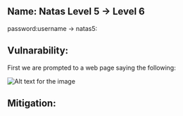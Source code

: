 ## Name: Natas Level 5 → Level 6

password:username ->
natas5:

## Vulnarability: 

First we are prompted to a web page saying the following:

![Alt text for the image](Screenshot_2025-05-26_16-56-49.png)

## Mitigation: 
